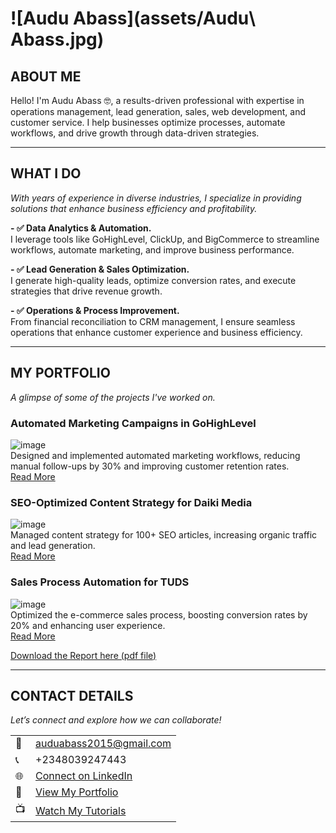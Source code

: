 # ![Audu Abass](assets/Audu\ Abass.jpg)  

## ABOUT ME

Hello! I'm Audu Abass 🤓, a results-driven professional with expertise in operations management, lead generation, sales, web development, and customer service. I help businesses optimize processes, automate workflows, and drive growth through data-driven strategies.

---

## WHAT I DO

*With years of experience in diverse industries, I specialize in providing solutions that enhance business efficiency and profitability.*

**- ✅ Data Analytics & Automation.**  
I leverage tools like GoHighLevel, ClickUp, and BigCommerce to streamline workflows, automate marketing, and improve business performance.

**- ✅ Lead Generation & Sales Optimization.**  
I generate high-quality leads, optimize conversion rates, and execute strategies that drive revenue growth.

**- ✅ Operations & Process Improvement.**  
From financial reconciliation to CRM management, I ensure seamless operations that enhance customer experience and business efficiency.

---

## MY PORTFOLIO

*A glimpse of some of the projects I've worked on.*

### **Automated Marketing Campaigns in GoHighLevel**  
![image](your-image-link-here)  
Designed and implemented automated marketing workflows, reducing manual follow-ups by 30% and improving customer retention rates.  
[Read More](your-link-here)

### **SEO-Optimized Content Strategy for Daiki Media**  
![image](your-image-link-here)  
Managed content strategy for 100+ SEO articles, increasing organic traffic and lead generation.  
[Read More](your-link-here)

### **Sales Process Automation for TUDS**  
![image](your-image-link-here)  
Optimized the e-commerce sales process, boosting conversion rates by 20% and enhancing user experience.  
[Read More](your-link-here)

<a href="your-pdf-link-here">Download the Report here (pdf file)</a>

---

## CONTACT DETAILS

*Let’s connect and explore how we can collaborate!*

<table>
  <tbody>
    <tr>
      <td>📧</td>
      <td><a href="mailto:auduabass2015@gmail.com">auduabass2015@gmail.com</a></td>
    </tr>
    <tr>
      <td>📞</td>
      <td>+2348039247443</td>
    </tr>
    <tr>
      <td>🌐</td>
      <td><a href="https://www.linkedin.com/in/audu-abass-1121a395">Connect on LinkedIn</a></td>
    </tr>
    <tr>
      <td>💼</td>
      <td><a href="your-portfolio-link-here">View My Portfolio</a></td>
    </tr>
    <tr>
      <td>📺</td>
      <td><a href="your-youtube-link-here">Watch My Tutorials</a></td>
    </tr>
  </tbody>
</table>
